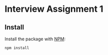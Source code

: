 # Interview Assignment 1

## Install

Install the package with [NPM](https://www.npmjs.org/):

```sh
npm install
```
